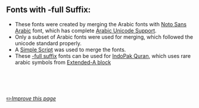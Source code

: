 ## Fonts with -full Suffix:
- These fonts were created by merging the Arabic fonts with [Noto Sans Arabic](https://www.google.com/get/noto/#sans-arab) font, which has complete [Arabic Unicode Support](https://en.wikipedia.org/wiki/Arabic_script_in_Unicode).
- Only a subset of Arabic fonts were used for merging, which followed the unicode standard properly.
- A [Simple Script](https://superuser.com/a/1594984/1200777) was used to merge the fonts.
- These [-full suffix](https://github.com/fawazahmed0/quran-api/blob/a8962d6a8f9824d8dd0ba3751026e2dcb0725c3b/fonts.json#L700) fonts can be used for [IndoPak Quran](https://cdn.jsdelivr.net/gh/fawazahmed0/quran-api@1/editions/ara-quranindopakuni.json), which uses rare arabic symbols from [Extended-A block](https://www.unicode.org/charts/PDF/U08A0.pdf)

<br>
<br>
<br>

[:pencil2:*Improve this page*](https://github.com/fawazahmed0/quran-api/edit/1/fontfull.md)
